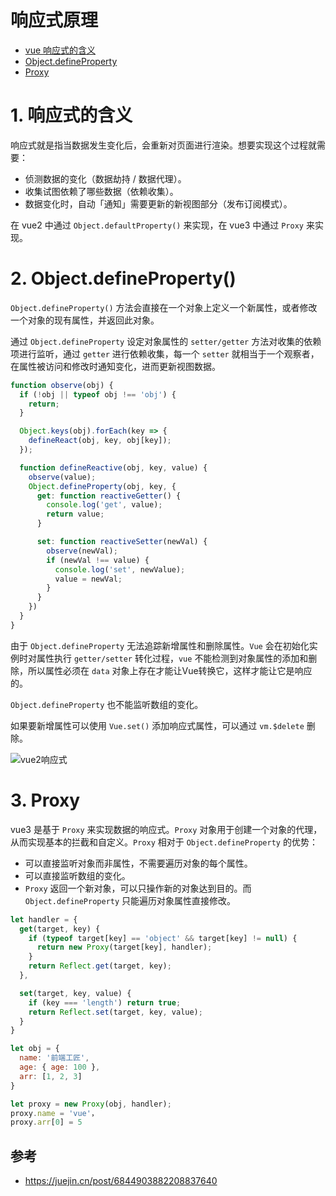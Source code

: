 # 响应式原理

- [vue 响应式的含义](#1-响应式的含义)
- [Object.defineProperty](#2-Object.defineProperty)
- [Proxy](#3-Proxy)


# 1. 响应式的含义
响应式就是指当数据发生变化后，会重新对页面进行渲染。想要实现这个过程就需要：
- 侦测数据的变化（数据劫持 / 数据代理）。
- 收集试图依赖了哪些数据（依赖收集）。
- 数据变化时，自动「通知」需要更新的新视图部分（发布订阅模式）。

在 vue2 中通过 `Object.defaultProperty()` 来实现，在 vue3 中通过 `Proxy` 来实现。


# 2. Object.defineProperty()
`Object.defineProperty()` 方法会直接在一个对象上定义一个新属性，或者修改一个对象的现有属性，并返回此对象。

通过 `Object.defineProperty` 设定对象属性的 `setter/getter` 方法对收集的依赖项进行监听，通过 `getter` 进行依赖收集，每一个 `setter` 就相当于一个观察者，在属性被访问和修改时通知变化，进而更新视图数据。

```js
function observe(obj) {
  if (!obj || typeof obj !== 'obj') {
    return;
  }

  Object.keys(obj).forEach(key => {
    defineReact(obj, key, obj[key]);
  });

  function defineReactive(obj, key, value) {
    observe(value);
    Object.defineProperty(obj, key, {
      get: function reactiveGetter() {
        console.log('get', value);
        return value;
      }

      set: function reactiveSetter(newVal) {
        observe(newVal);
        if (newVal !== value) {
          console.log('set', newValue);
          value = newVal;
        }
      }
    })
  }
}
```

由于 `Object.defineProperty` 无法追踪新增属性和删除属性。`Vue` 会在初始化实例时对属性执行 `getter/setter` 转化过程，`vue` 不能检测到对象属性的添加和删除，所以属性必须在 `data` 对象上存在才能让Vue转换它，这样才能让它是响应的。

`Object.defineProperty` 也不能监听数组的变化。


如果要新增属性可以使用 `Vue.set()` 添加响应式属性，可以通过 `vm.$delete` 删除。

![vue2响应式](https://p1-jj.byteimg.com/tos-cn-i-t2oaga2asx/gold-user-assets/2018/2/8/1617554b425a3431~tplv-t2oaga2asx-watermark.awebp)


# 3. Proxy
vue3 是基于 `Proxy` 来实现数据的响应式。`Proxy` 对象用于创建一个对象的代理，从而实现基本的拦截和自定义。`Proxy` 相对于 `Object.defineProperty` 的优势：

- 可以直接监听对象而非属性，不需要遍历对象的每个属性。
- 可以直接监听数组的变化。
- `Proxy` 返回一个新对象，可以只操作新的对象达到目的。而 `Object.defineProperty` 只能遍历对象属性直接修改。

```js
let handler = {
  get(target, key) {
    if (typeof target[key] == 'object' && target[key] != null) {
      return new Proxy(target[key], handler);
    }
    return Reflect.get(target, key);
  },

  set(target, key, value) {
    if (key === 'length') return true;
    return Reflect.set(target, key, value);
  }
}

let obj = {
  name: '前端工匠',
  age: { age: 100 },
  arr: [1, 2, 3]
}

let proxy = new Proxy(obj, handler);
proxy.name = 'vue'，
proxy.arr[0] = 5
```


## 参考
- https://juejin.cn/post/6844903882208837640